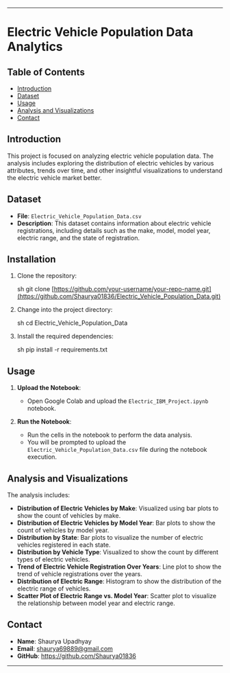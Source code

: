 
---

# Electric Vehicle Population Data Analytics


## Table of Contents

- [Introduction](#introduction)
- [Dataset](#dataset)
- [Usage](#usage)
- [Analysis and Visualizations](#analysis-and-visualizations)
- [Contact](#contact)

## Introduction

This project is focused on analyzing electric vehicle population data. The analysis includes exploring the distribution of electric vehicles by various attributes, trends over time, and other insightful visualizations to understand the electric vehicle market better.

## Dataset

- **File**: `Electric_Vehicle_Population_Data.csv`
- **Description**: This dataset contains information about electric vehicle registrations, including details such as the make, model, model year, electric range, and the state of registration.

## Installation

1. Clone the repository:

    sh
    git clone [https://github.com/your-username/your-repo-name.git](https://github.com/Shaurya01836/Electric_Vehicle_Population_Data.git)
    

2. Change into the project directory:

    sh
    cd Electric_Vehicle_Population_Data
    

3. Install the required dependencies:

    sh
    pip install -r requirements.txt


## Usage

1. **Upload the Notebook**:
    - Open Google Colab and upload the `Electric_IBM_Project.ipynb` notebook.

2. **Run the Notebook**:
    - Run the cells in the notebook to perform the data analysis.
    - You will be prompted to upload the `Electric_Vehicle_Population_Data.csv` file during the notebook execution.

## Analysis and Visualizations

The analysis includes:

- **Distribution of Electric Vehicles by Make**: Visualized using bar plots to show the count of vehicles by make.
- **Distribution of Electric Vehicles by Model Year**: Bar plots to show the count of vehicles by model year.
- **Distribution by State**: Bar plots to visualize the number of electric vehicles registered in each state.
- **Distribution by Vehicle Type**: Visualized to show the count by different types of electric vehicles.
- **Trend of Electric Vehicle Registration Over Years**: Line plot to show the trend of vehicle registrations over the years.
- **Distribution of Electric Range**: Histogram to show the distribution of the electric range of vehicles.
- **Scatter Plot of Electric Range vs. Model Year**: Scatter plot to visualize the relationship between model year and electric range.

## Contact

- **Name**: Shaurya Upadhyay
- **Email**: shaurya69889@gmail.com
- **GitHub**: https://github.com/Shaurya01836

---
